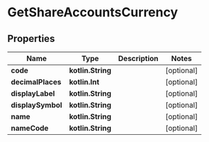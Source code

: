 
# GetShareAccountsCurrency

## Properties
| Name | Type | Description | Notes |
| ------------ | ------------- | ------------- | ------------- |
| **code** | **kotlin.String** |  |  [optional] |
| **decimalPlaces** | **kotlin.Int** |  |  [optional] |
| **displayLabel** | **kotlin.String** |  |  [optional] |
| **displaySymbol** | **kotlin.String** |  |  [optional] |
| **name** | **kotlin.String** |  |  [optional] |
| **nameCode** | **kotlin.String** |  |  [optional] |



